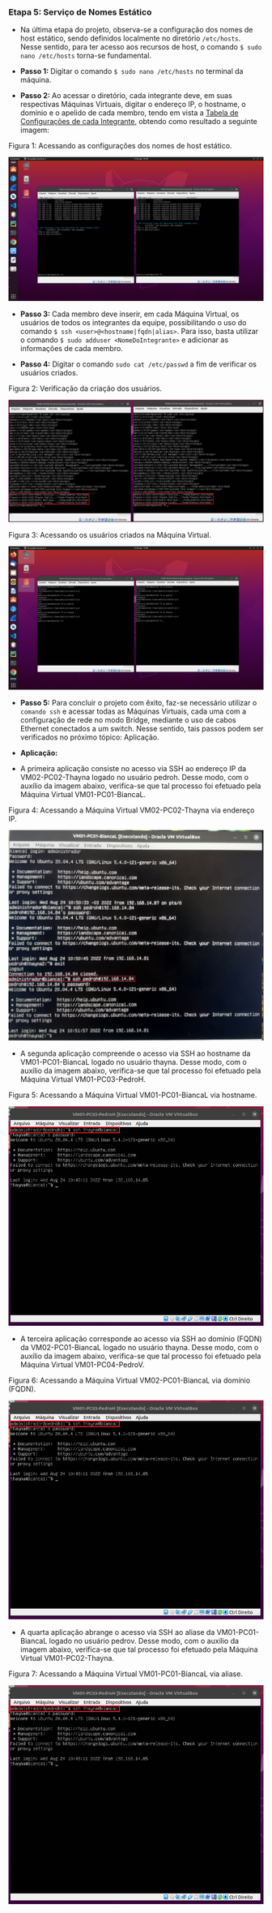 <h3>Etapa 5: Serviço de Nomes Estático</h3>

- Na última etapa do projeto, observa-se a configuração dos nomes de host estático, sendo definidos localmente no diretório ```/etc/hosts```. Nesse sentido, para ter acesso aos recursos de host, o comando ```$ sudo nano /etc/hosts``` torna-se fundamental. 

- **Passo 1:** Digitar o comando ```$ sudo nano /etc/hosts``` no terminal da máquina.

- **Passo 2:** Ao acessar o diretório, cada integrante deve, em suas respectivas Máquinas Virtuais, digitar o endereço IP, o hostname, o domínio e o apelido de cada membro, tendo em vista a [Tabela de Configurações de cada Integrante](https://github.com/pedrohenriquee8/redes-grupo6-914/blob/main/projeto-2b-sred/Configuracoes.md#tabela-1-configurações-das-máquinas-virtuais-de-cada-integrante), obtendo como resultado a seguinte imagem:

<p>Figura 1: Acessando as configurações dos nomes de host estático.</p>
<img src="../figuresProject/FifthStage/Dominios.png" alt="Acessando as configurações dos nomes de host estático." title="Figura 1: Acessando as configurações dos nomes de host estático.">

- **Passo 3:** Cada membro deve inserir, em cada Máquina Virtual, os usuários de todos os integrantes da equipe, possibilitando o uso do comando ```$ ssh <user>@<hostname|fqdn|alias>```. Para isso, basta utilizar o comando ```$ sudo adduser <NomeDoIntegrante>``` e adicionar as informações de cada membro.

- **Passo 4:** Digitar o comando ```sudo cat /etc/passwd``` a fim de verificar os usuários criados.

<p>Figura 2: Verificação da criação dos usuários.</p>
<img src="../figuresProject/FifthStage/Users.png" alt="Verificação da criação dos usuários." title="Figura 2: Verificação da criação dos usuários.">

<p>Figura 3: Acessando os usuários criados na Máquina Virtual.</p>
<img src="../figuresProject/FifthStage/AcessoUsers.png" alt="Acessando os usuários criados na Máquina Virtual." title="Figura 3: Acessando os usuários criados na Máquina Virtual.">

- **Passo 5:** Para concluir o projeto com êxito, faz-se necessário utilizar o ```comando ssh``` e acessar todas as Máquinas Virtuais, cada uma com a configuração de rede no modo Bridge, mediante o uso de cabos Ethernet conectados a um switch. Nesse sentido, tais passos podem ser verificados no próximo tópico: Aplicação.

- **Aplicação:**

- A primeira aplicação consiste no acesso via SSH ao endereço IP da VM02-PC02-Thayna logado no usuário pedroh. Desse modo, com o auxílio da imagem abaixo, verifica-se que tal processo foi efetuado pela Máquina Virtual VM01-PC01-BiancaL.

<p>Figura 4: Acessando a Máquina Virtual VM02-PC02-Thayna via endereço IP.</p>
<img src="../figuresProject/FifthStage/VMBianca-SSH.jpg" alt="Acessando a Máquina Virtual VM02-PC02-Thayna via Endereço IP." title="Figura 4: Acessando a Máquina Virtual VM02-PC02-Thayna via Endereço IP.">

- A segunda aplicação compreende o acesso via SSH ao hostname da VM01-PC01-BiancaL logado no usuário thayna. Desse modo, com o auxílio da imagem abaixo, verifica-se que tal processo foi efetuado pela Máquina Virtual VM01-PC03-PedroH.

<p>Figura 5: Acessando a Máquina Virtual VM01-PC01-BiancaL via hostname.</p>
<img src="../figuresProject/FifthStage/VMPedroH-SSH.png" alt="Acessando a Máquina Virtual VM01-PC01-BiancaL via hostname." title="Figura 5: Acessando a Máquina Virtual VM01-PC01-BiancaL via hostname.">

- A terceira aplicação corresponde ao acesso via SSH ao domínio (FQDN) da VM02-PC01-BiancaL logado no usuário thayna. Desse modo, com o auxílio da imagem abaixo, verifica-se que tal processo foi efetuado pela Máquina Virtual VM01-PC04-PedroV.

<p>Figura 6: Acessando a Máquina Virtual VM02-PC01-BiancaL via domínio (FQDN).</p>
<img src="../figuresProject/FifthStage/VMPedroH-SSH.png" alt="Acessando a Máquina Virtual VM01-PC01-BiancaL via hostname." title="Figura 6: Acessando a Máquina Virtual VM01-PC01-BiancaL via hostname.">

- A quarta aplicação abrange o acesso via SSH ao aliase da VM01-PC01-BiancaL logado no usuário pedrov. Desse modo, com o auxílio da imagem abaixo, verifica-se que tal processo foi efetuado pela Máquina Virtual VM01-PC02-Thayna.

<p>Figura 7: Acessando a Máquina Virtual VM01-PC01-BiancaL via aliase.</p>
<img src="../figuresProject/FifthStage/VMPedroH-SSH.png" alt="Acessando a Máquina Virtual VM01-PC01-BiancaL via aliase." title="Figura 7: Acessando a Máquina Virtual VM01-PC01-BiancaL via aliase.">